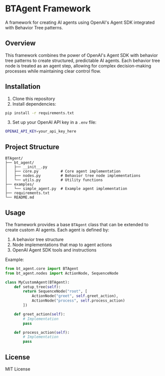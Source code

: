 # BTAgent Framework

A framework for creating AI agents using OpenAI's Agent SDK integrated with Behavior Tree patterns.

## Overview

This framework combines the power of OpenAI's Agent SDK with behavior tree patterns to create structured, predictable AI agents. Each behavior tree node is treated as an agent step, allowing for complex decision-making processes while maintaining clear control flow.

## Installation

1. Clone this repository
2. Install dependencies:
```bash
pip install -r requirements.txt
```
3. Set up your OpenAI API key in a `.env` file:
```bash
OPENAI_API_KEY=your_api_key_here
```

## Project Structure

```
BTAgent/
├── bt_agent/
│   ├── __init__.py
│   ├── core.py          # Core agent implementation
│   ├── nodes.py         # Behavior tree node implementations
│   └── utils.py         # Utility functions
├── examples/
│   └── simple_agent.py  # Example agent implementation
├── requirements.txt
└── README.md
```

## Usage

The framework provides a base `BTAgent` class that can be extended to create custom AI agents. Each agent is defined by:
1. A behavior tree structure
2. Node implementations that map to agent actions
3. OpenAI Agent SDK tools and instructions

Example:

```python
from bt_agent.core import BTAgent
from bt_agent.nodes import ActionNode, SequenceNode

class MyCustomAgent(BTAgent):
    def setup_tree(self):
        return SequenceNode("root", [
            ActionNode("greet", self.greet_action),
            ActionNode("process", self.process_action)
        ])

    def greet_action(self):
        # Implementation
        pass

    def process_action(self):
        # Implementation
        pass
```

## License

MIT License 